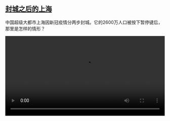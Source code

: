 <!--1648644424000-->
[封城之后的上海](https://www.dw.com/zh/%E5%B0%81%E5%9F%8E%E4%B9%8B%E5%90%8E%E7%9A%84%E4%B8%8A%E6%B5%B7/a-61304796)
------

<p>中国超级大都市上海因新冠疫情分两步封城。它的2600万人口被按下暂停键后，那里是怎样的情形？</small></p><video src="https://tvdownloaddw-a.akamaihd.net/dwtv_video/flv/vdt_zh/2022/bchi220330_001_shanghai_01r_sd_avc.mp4" controls style="width:100%"></video>
